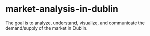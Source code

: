 # market-analysis-in-dublin
The goal is to analyze, understand, visualize, and communicate the demand/supply of the market in Dublin.
